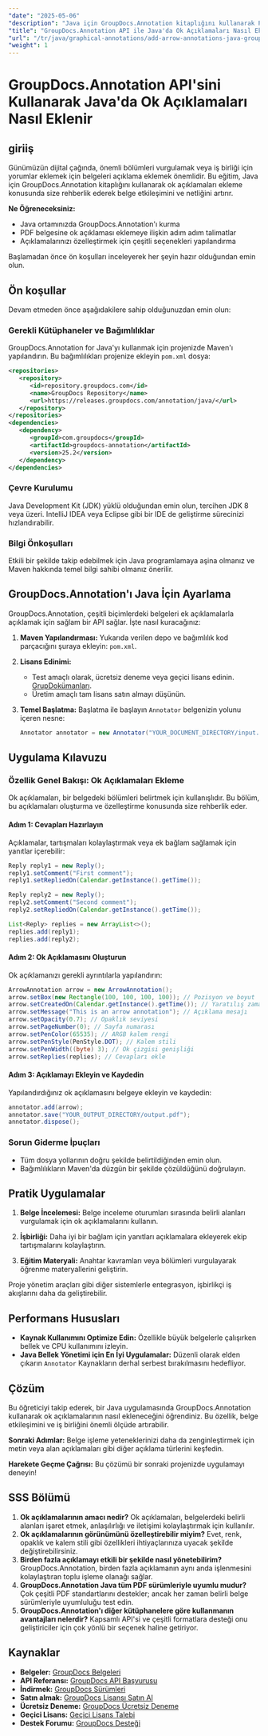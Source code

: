 ```yaml
---
"date": "2025-05-06"
"description": "Java için GroupDocs.Annotation kitaplığını kullanarak PDF'lere ok açıklamalarını etkili bir şekilde nasıl ekleyeceğinizi öğrenin. Belge netliğini ve iş birliğini geliştirin."
"title": "GroupDocs.Annotation API ile Java'da Ok Açıklamaları Nasıl Eklenir"
"url": "/tr/java/graphical-annotations/add-arrow-annotations-java-groupdocs/"
"weight": 1
---
```


# GroupDocs.Annotation API'sini Kullanarak Java'da Ok Açıklamaları Nasıl Eklenir

## giriiş

Günümüzün dijital çağında, önemli bölümleri vurgulamak veya iş birliği için yorumlar eklemek için belgeleri açıklama eklemek önemlidir. Bu eğitim, Java için GroupDocs.Annotation kitaplığını kullanarak ok açıklamaları ekleme konusunda size rehberlik ederek belge etkileşimini ve netliğini artırır.

**Ne Öğreneceksiniz:**
- Java ortamınızda GroupDocs.Annotation'ı kurma
- PDF belgesine ok açıklaması eklemeye ilişkin adım adım talimatlar
- Açıklamalarınızı özelleştirmek için çeşitli seçenekleri yapılandırma

Başlamadan önce ön koşulları inceleyerek her şeyin hazır olduğundan emin olun.

## Ön koşullar

Devam etmeden önce aşağıdakilere sahip olduğunuzdan emin olun:

### Gerekli Kütüphaneler ve Bağımlılıklar
GroupDocs.Annotation for Java'yı kullanmak için projenizde Maven'ı yapılandırın. Bu bağımlılıkları projenize ekleyin `pom.xml` dosya:

```xml
<repositories>
   <repository>
      <id>repository.groupdocs.com</id>
      <name>GroupDocs Repository</name>
      <url>https://releases.groupdocs.com/annotation/java/</url>
   </repository>
</repositories>
<dependencies>
   <dependency>
      <groupId>com.groupdocs</groupId>
      <artifactId>groupdocs-annotation</artifactId>
      <version>25.2</version>
   </dependency>
</dependencies>
```

### Çevre Kurulumu
Java Development Kit (JDK) yüklü olduğundan emin olun, tercihen JDK 8 veya üzeri. IntelliJ IDEA veya Eclipse gibi bir IDE de geliştirme sürecinizi hızlandırabilir.

### Bilgi Önkoşulları
Etkili bir şekilde takip edebilmek için Java programlamaya aşina olmanız ve Maven hakkında temel bilgi sahibi olmanız önerilir.

## GroupDocs.Annotation'ı Java İçin Ayarlama

GroupDocs.Annotation, çeşitli biçimlerdeki belgeleri ek açıklamalarla açıklamak için sağlam bir API sağlar. İşte nasıl kuracağınız:

1. **Maven Yapılandırması:**
   Yukarıda verilen depo ve bağımlılık kod parçacığını şuraya ekleyin: `pom.xml`.

2. **Lisans Edinimi:**
   - Test amaçlı olarak, ücretsiz deneme veya geçici lisans edinin. [GrupDokümanları](https://purchase.groupdocs.com/temporary-license/).
   - Üretim amaçlı tam lisans satın almayı düşünün.

3. **Temel Başlatma:**
   Başlatma ile başlayın `Annotator` belgenizin yolunu içeren nesne:

   ```java
   Annotator annotator = new Annotator("YOUR_DOCUMENT_DIRECTORY/input.pdf");
   ```

## Uygulama Kılavuzu

### Özellik Genel Bakışı: Ok Açıklamaları Ekleme
Ok açıklamaları, bir belgedeki bölümleri belirtmek için kullanışlıdır. Bu bölüm, bu açıklamaları oluşturma ve özelleştirme konusunda size rehberlik eder.

#### Adım 1: Cevapları Hazırlayın 
Açıklamalar, tartışmaları kolaylaştırmak veya ek bağlam sağlamak için yanıtlar içerebilir:

```java
Reply reply1 = new Reply();
reply1.setComment("First comment");
reply1.setRepliedOn(Calendar.getInstance().getTime());

Reply reply2 = new Reply();
reply2.setComment("Second comment");
reply2.setRepliedOn(Calendar.getInstance().getTime());

List<Reply> replies = new ArrayList<>();
replies.add(reply1);
replies.add(reply2);
```

#### Adım 2: Ok Açıklamasını Oluşturun 
Ok açıklamanızı gerekli ayrıntılarla yapılandırın:

```java
ArrowAnnotation arrow = new ArrowAnnotation();
arrow.setBox(new Rectangle(100, 100, 100, 100)); // Pozisyon ve boyut
arrow.setCreatedOn(Calendar.getInstance().getTime()); // Yaratılış zamanı
arrow.setMessage("This is an arrow annotation"); // Açıklama mesajı
arrow.setOpacity(0.7); // Opaklık seviyesi
arrow.setPageNumber(0); // Sayfa numarası
arrow.setPenColor(65535); // ARGB kalem rengi
arrow.setPenStyle(PenStyle.DOT); // Kalem stili
arrow.setPenWidth((byte) 3); // Ok çizgisi genişliği
arrow.setReplies(replies); // Cevapları ekle
```

#### Adım 3: Açıklamayı Ekleyin ve Kaydedin 
Yapılandırdığınız ok açıklamasını belgeye ekleyin ve kaydedin:

```java
annotator.add(arrow);
annotator.save("YOUR_OUTPUT_DIRECTORY/output.pdf");
annotator.dispose();
```

### Sorun Giderme İpuçları
- Tüm dosya yollarının doğru şekilde belirtildiğinden emin olun.
- Bağımlılıkların Maven'da düzgün bir şekilde çözüldüğünü doğrulayın.

## Pratik Uygulamalar

1. **Belge İncelemesi:**
   Belge inceleme oturumları sırasında belirli alanları vurgulamak için ok açıklamalarını kullanın.
   
2. **İşbirliği:**
   Daha iyi bir bağlam için yanıtları açıklamalara ekleyerek ekip tartışmalarını kolaylaştırın.
3. **Eğitim Materyali:**
   Anahtar kavramları veya bölümleri vurgulayarak öğrenme materyallerini geliştirin.

Proje yönetim araçları gibi diğer sistemlerle entegrasyon, işbirlikçi iş akışlarını daha da geliştirebilir.

## Performans Hususları
- **Kaynak Kullanımını Optimize Edin:** Özellikle büyük belgelerle çalışırken bellek ve CPU kullanımını izleyin.
- **Java Bellek Yönetimi için En İyi Uygulamalar:** Düzenli olarak elden çıkarın `Annotator` Kaynakların derhal serbest bırakılmasını hedefliyor.

## Çözüm
Bu öğreticiyi takip ederek, bir Java uygulamasında GroupDocs.Annotation kullanarak ok açıklamalarının nasıl ekleneceğini öğrendiniz. Bu özellik, belge etkileşimini ve iş birliğini önemli ölçüde artırabilir.

**Sonraki Adımlar:**
Belge işleme yeteneklerinizi daha da zenginleştirmek için metin veya alan açıklamaları gibi diğer açıklama türlerini keşfedin.

**Harekete Geçme Çağrısı:** Bu çözümü bir sonraki projenizde uygulamayı deneyin!

## SSS Bölümü

1. **Ok açıklamalarının amacı nedir?**
   Ok açıklamaları, belgelerdeki belirli alanları işaret etmek, anlaşılırlığı ve iletişimi kolaylaştırmak için kullanılır.
2. **Ok açıklamalarının görünümünü özelleştirebilir miyim?**
   Evet, renk, opaklık ve kalem stili gibi özellikleri ihtiyaçlarınıza uyacak şekilde değiştirebilirsiniz.
3. **Birden fazla açıklamayı etkili bir şekilde nasıl yönetebilirim?**
   GroupDocs.Annotation, birden fazla açıklamanın aynı anda işlenmesini kolaylaştıran toplu işleme olanağı sağlar.
4. **GroupDocs.Annotation Java tüm PDF sürümleriyle uyumlu mudur?**
   Çok çeşitli PDF standartlarını destekler; ancak her zaman belirli belge sürümleriyle uyumluluğu test edin.
5. **GroupDocs.Annotation'ı diğer kütüphanelere göre kullanmanın avantajları nelerdir?**
   Kapsamlı API'si ve çeşitli formatlara desteği onu geliştiriciler için çok yönlü bir seçenek haline getiriyor.

## Kaynaklar
- **Belgeler:** [GroupDocs Belgeleri](https://docs.groupdocs.com/annotation/java/)
- **API Referansı:** [GroupDocs API Başvurusu](https://reference.groupdocs.com/annotation/java/)
- **İndirmek:** [GroupDocs Sürümleri](https://releases.groupdocs.com/annotation/java/)
- **Satın almak:** [GroupDocs Lisansı Satın Al](https://purchase.groupdocs.com/buy)
- **Ücretsiz Deneme:** [GroupDocs Ücretsiz Deneme](https://releases.groupdocs.com/annotation/java/)
- **Geçici Lisans:** [Geçici Lisans Talebi](https://purchase.groupdocs.com/temporary-license/)
- **Destek Forumu:** [GroupDocs Desteği](https://forum.groupdocs.com/c/annotation/)